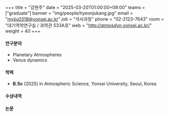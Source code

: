 +++
title = "강현주"
date = "2025-03-20T01:00:00+09:00"
teams = ["graduate"]
banner = "img/people/hyeonjukang.jpg"
email = "myjju0318@yonsei.ac.kr"
job = "석사과정"
phone = "02-2123-7643"
room = "대기역학연구실 / 과학관 533A호"
web = "http://atmosdyn.yonsei.ac.kr/"
weight = 40
+++

#### 연구분야
 +  Planetary Atmospheres
 +  Venus dynamics

#### 학력
 + **B.Sc** (2025) in Atmospheric Science, Yonsei University, Seoul, Korea

#### 수상내역

#### 논문
